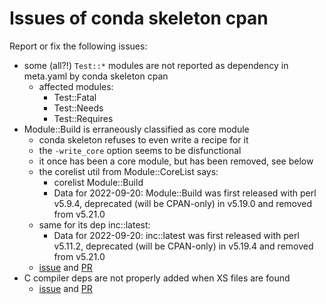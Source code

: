 # Issues of conda skeleton cpan

Report or fix the following issues:

- some (all?!) `Test::*` modules are not reported as dependency in meta.yaml
  by conda skeleton cpan
    - affected modules:
        - Test::Fatal
        - Test::Needs
        - Test::Requires
- Module::Build is erraneously classified as core module
    - conda skeleton refuses to even write a recipe for it
    - the `-write_core` option seems to be disfunctional
    - it once has been a core module, but has been removed, see below
    - the corelist util from Module::CoreList says:
        - corelist Module::Build
        - Data for 2022-09-20:
          Module::Build was first released with perl v5.9.4, deprecated (will
          be CPAN-only) in v5.19.0 and removed from v5.21.0
    - same for its dep inc::latest:
        - Data for 2022-09-20:
          inc::latest was first released with perl v5.11.2, deprecated (will
          be CPAN-only) in v5.19.4 and removed from v5.21.0
    - [issue](https://github.com/conda/conda-build/issues/4591) and
      [PR](https://github.com/conda/conda-build/pull/4592)
- C compiler deps are not properly added when XS files are found
    - [issue](https://github.com/conda/conda-build/issues/4598) and
      [PR](https://https://github.com/conda/conda-build/pull/4599)
